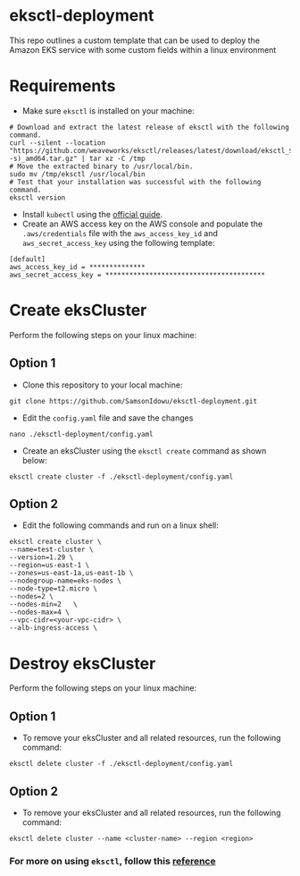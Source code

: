 # eksctl-deployment
This repo outlines a custom template that can be used to deploy the Amazon EKS service with some custom fields within a linux environment

# Requirements

- Make sure `eksctl` is installed on your machine:
```
# Download and extract the latest release of eksctl with the following command.
curl --silent --location "https://github.com/weaveworks/eksctl/releases/latest/download/eksctl_$(uname -s)_amd64.tar.gz" | tar xz -C /tmp
# Move the extracted binary to /usr/local/bin.
sudo mv /tmp/eksctl /usr/local/bin
# Test that your installation was successful with the following command. 
eksctl version
```

- Install `kubectl` using the [official guide](https://kubernetes.io/docs/tasks/tools/install-kubectl-linux/#install-kubectl-on-linux).
- Create an AWS access key on the AWS console and populate the `.aws/credentials` file with the `aws_access_key_id` and `aws_secret_access_key` using the following template:
```
[default]
aws_access_key_id = **************
aws_secret_access_key = ****************************************
```

# Create eksCluster
Perform the following steps on your linux machine:

## Option 1
- Clone this repository to your local machine:
```
git clone https://github.com/SamsonIdowu/eksctl-deployment.git
```

- Edit the `config.yaml` file and save the changes
```
nano ./eksctl-deployment/config.yaml
```

- Create an eksCluster using the `eksctl create` command as shown below:
```
eksctl create cluster -f ./eksctl-deployment/config.yaml
```

## Option 2

- Edit the following commands and run on a linux shell:
```
eksctl create cluster \
--name=test-cluster \
--version=1.29 \
--region=us-east-1 \
--zones=us-east-1a,us-east-1b \
--nodegroup-name=eks-nodes \
--node-type=t2.micro \
--nodes=2 \
--nodes-min=2   \
--nodes-max=4 \
--vpc-cidr=<your-vpc-cidr> \
--alb-ingress-access \
```

# Destroy eksCluster
Perform the following steps on your linux machine:
## Option 1
- To remove your eksCluster and all related resources, run the following command:
```
eksctl delete cluster -f ./eksctl-deployment/config.yaml
```

## Option 2
- To remove your eksCluster and all related resources, run the following command:
```
eksctl delete cluster --name <cluster-name> --region <region>
```

### For more on using `eksctl`, follow this [reference](https://antonputra.com/amazon/create-eks-cluster-using-eksctl/#iam-roles-for-service-accounts)